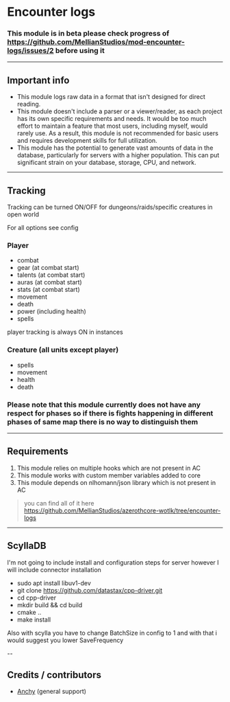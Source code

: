 # Encounter logs

### This module is in beta please check progress of https://github.com/MellianStudios/mod-encounter-logs/issues/2 before using it

---

## Important info
- This module logs raw data in a format that isn't designed for direct reading.
- This module doesn't include a parser or a viewer/reader, as each project has its own specific requirements and needs. It would be too much effort to maintain a feature that most users, including myself, would rarely use. As a result, this module is not recommended for basic users and requires development skills for full utilization.
- This module has the potential to generate vast amounts of data in the database, particularly for servers with a higher population. This can put significant strain on your database, storage, CPU, and network.

---

## Tracking

Tracking can be turned ON/OFF for dungeons/raids/specific creatures in open world

For all options see config

### Player

- combat
- gear (at combat start)
- talents (at combat start)
- auras (at combat start)
- stats (at combat start)
- movement
- death
- power (including health)
- spells

player tracking is always ON in instances

### Creature (all units except player)

- spells
- movement
- health
- death

### Please note that this module currently does not have any respect for phases so if there is fights happening in different phases of same map there is no way to distinguish them

---

## Requirements
1. This module relies on multiple hooks which are not present in AC
2. This module works with custom member variables added to core
3. This module depends on nlhomann/json library which is not present in AC

> you can find all of it here https://github.com/MellianStudios/azerothcore-wotlk/tree/encounter-logs
---

## ScyllaDB
I'm not going to include install and configuration steps for server however I will include connector installation
- sudo apt install libuv1-dev
- git clone https://github.com/datastax/cpp-driver.git
- cd cpp-driver
- mkdir build && cd build
- cmake ..
- make install

Also with scylla you have to change BatchSize in config to 1 and with that i would suggest you lower SaveFrequency

--

## Credits / contributors
- [Anchy](https://github.com/AnchyDev) (general support)
